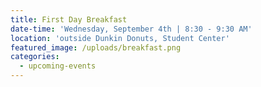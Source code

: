 ```yaml
---
title: First Day Breakfast
date-time: 'Wednesday, September 4th | 8:30 - 9:30 AM'
location: 'outside Dunkin Donuts, Student Center'
featured_image: /uploads/breakfast.png
categories:
  - upcoming-events
---
```


